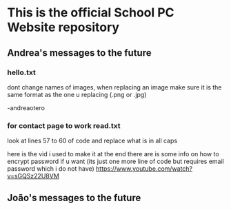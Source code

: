 # This is the official School PC Website repository

## Andrea's messages to the future

### hello.txt

dont change names of images, 
when replacing an image make sure 
it is the same format as the one u 
replacing (.png or .jpg)

-andreaotero

### for contact page to work read.txt

look at lines 57 to 60 of code
and replace what is in all caps

here is the vid i used to make it
at the end there are is some info on how
to encrypt password if u want
(its just one more line of code but requires email password which i do not have)
https://www.youtube.com/watch?v=sGQSz22U8VM

## João's messages to the future
